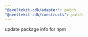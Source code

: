 ```yaml
---
"@sveltekit-cdk/adapter": patch
"@sveltekit-cdk/constructs": patch
---
```


update package info for npm

